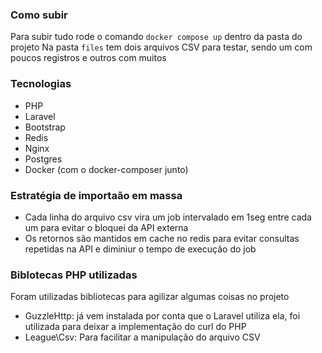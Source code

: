 ### Como subir

Para subir tudo rode o comando `docker compose up` dentro da pasta do projeto
Na pasta `files` tem dois arquivos CSV para testar, sendo um com poucos registros e outros com muitos

### Tecnologias

- PHP
- Laravel
- Bootstrap
- Redis
- Nginx
- Postgres
- Docker (com o docker-composer junto)

### Estratégia de importaão em massa

- Cada linha do arquivo csv vira um job intervalado em 1seg entre cada um para evitar o bloquei da API externa
- Os retornos são mantidos em cache no redis para evitar consultas repetidas na API e diminiur o tempo de execução do job

### Biblotecas PHP utilizadas

Foram utilizadas bibliotecas para agilizar algumas coisas no projeto

- GuzzleHttp: já vem instalada por conta que o Laravel utiliza ela, foi utilizada para deixar a implementação do curl do PHP
- League\Csv: Para facilitar a manipulação do arquivo CSV
